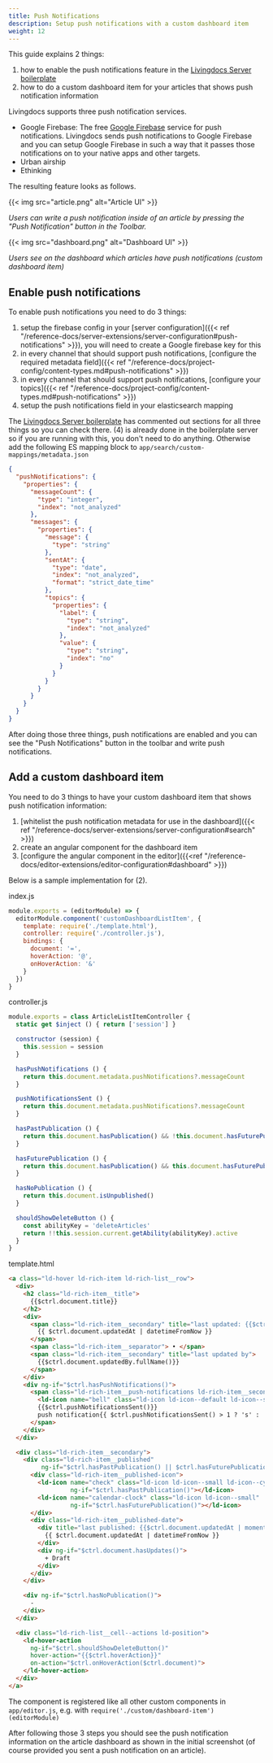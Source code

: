 ```yaml
---
title: Push Notifications
description: Setup push notifications with a custom dashboard item
weight: 12
---
```


This guide explains 2 things:
1. how to enable the push notifications feature in the [Livingdocs Server boilerplate](https://github.com/livingdocsIO/livingdocs-server-boilerplate)
2. how to do a custom dashboard item for your articles that shows push notification information

Livingdocs supports three push notification services.
- Google Firebase: The free [Google Firebase](https://firebase.google.com/) service for push notifications. Livingdocs sends push notifications to Google Firebase and you can setup Google Firebase in such a way that it passes those notifications on to your native apps and other targets.
- Urban airship
- Ethinking

The resulting feature looks as follows.

{{< img src="article.png" alt="Article UI" >}}

*Users can write a push notification inside of an article by pressing the "Push Notification" button in the Toolbar.*

{{< img src="dashboard.png" alt="Dashboard UI" >}}

*Users see on the dashboard which articles have push notifications (custom dashboard item)*

## Enable push notifications

To enable push notifications you need to do 3 things:
1. setup the firebase config in your [server configuration]({{< ref "/reference-docs/server-extensions/server-configuration#push-notifications" >}}), you will need to create a Google firebase key for this
2. in every channel that should support push notifications, [configure the required metadata field]({{< ref "/reference-docs/project-config/content-types.md#push-notifications" >}})
3. in every channel that should support push notifications, [configure your topics]({{< ref "/reference-docs/project-config/content-types.md#push-notifications" >}})
4. setup the push notifications field in your elasticsearch mapping

The [Livingdocs Server boilerplate](https://github.com/livingdocsIO/livingdocs-server-boilerplate) has commented out sections for all three things so you can check there.
(4) is already done in the boilerplate server so if you are running with this, you don't need to do anything. Otherwise add the following ES mapping block to `app/search/custom-mappings/metadata.json`
```json
{
  "pushNotifications": {
    "properties": {
      "messageCount": {
        "type": "integer",
        "index": "not_analyzed"
      },
      "messages": {
        "properties": {
          "message": {
            "type": "string"
          },
          "sentAt": {
            "type": "date",
            "index": "not_analyzed",
            "format": "strict_date_time"
          },
          "topics": {
            "properties": {
              "label": {
                "type": "string",
                "index": "not_analyzed"
              },
              "value": {
                "type": "string",
                "index": "no"
              }
            }
          }
        }
      }
    }
  }
}
```

After doing those three things, push notifications are enabled and you can see the "Push Notifications" button in the toolbar and write push notifications.

## Add a custom dashboard item

You need to do 3 things to have your custom dashboard item that shows push notification information:
1. [whitelist the push notification metadata for use in the dashboard]({{< ref "/reference-docs/server-extensions/server-configuration#search" >}})
2. create an angular component for the dashboard item
3. [configure the angular component in the editor]({{<ref "/reference-docs/editor-extensions/editor-configuration#dashboard" >}})

Below is a sample implementation for (2).

index.js
```js
module.exports = (editorModule) => {
  editorModule.component('customDashboardListItem', {
    template: require('./template.html'),
    controller: require('./controller.js'),
    bindings: {
      document: '=',
      hoverAction: '@',
      onHoverAction: '&'
    }
  })
}
```

controller.js
```js
module.exports = class ArticleListItemController {
  static get $inject () { return ['session'] }

  constructor (session) {
    this.session = session
  }

  hasPushNotifications () {
    return this.document.metadata.pushNotifications?.messageCount
  }

  pushNotificationsSent () {
    return this.document.metadata.pushNotifications?.messageCount
  }

  hasPastPublication () {
    return this.document.hasPublication() && !this.document.hasFuturePublicationDate()
  }

  hasFuturePublication () {
    return this.document.hasPublication() && this.document.hasFuturePublicationDate()
  }

  hasNoPublication () {
    return this.document.isUnpublished()
  }

  shouldShowDeleteButton () {
    const abilityKey = 'deleteArticles'
    return !!this.session.current.getAbility(abilityKey).active
  }
}
```

template.html
```html
<a class="ld-hover ld-rich-item ld-rich-list__row">
  <div>
    <h2 class="ld-rich-item__title">
      {{$ctrl.document.title}}
    </h2>
    <div>
      <span class="ld-rich-item__secondary" title="last updated: {{$ctrl.document.updatedAt | moment: 'datetime'}}">
        {{ $ctrl.document.updatedAt | datetimeFromNow }}
      </span>
      <span class="ld-rich-item__separator"> • </span>
      <span class="ld-rich-item__secondary" title="last updated by">
        {{$ctrl.document.updatedBy.fullName()}}
      </span>
    </div>
    <div ng-if="$ctrl.hasPushNotifications()">
      <span class="ld-rich-item__push-notifications ld-rich-item__secondary">
        <ld-icon name="bell" class="ld-icon ld-icon--default ld-icon--small"></ld-icon>
        {{$ctrl.pushNotificationsSent()}}
        push notification{{ $ctrl.pushNotificationsSent() > 1 ? 's' : ''}}
      </span>
    </div>
  </div>

  <div class="ld-rich-item__secondary">
    <div class="ld-rich-item__published"
         ng-if="$ctrl.hasPastPublication() || $ctrl.hasFuturePublication()">
      <div class="ld-rich-item__published-icon">
        <ld-icon name="check" class="ld-icon ld-icon--small ld-icon--cyan"
                 ng-if="$ctrl.hasPastPublication()"></ld-icon>
        <ld-icon name="calendar-clock" class="ld-icon ld-icon--small"
                 ng-if="$ctrl.hasFuturePublication()"></ld-icon>
      </div>
      <div class="ld-rich-item__published-date">
        <div title="last published: {{$ctrl.document.updatedAt | moment: 'datetime'}}">
          {{ $ctrl.document.updatedAt | datetimeFromNow }}
        </div>
        <div ng-if="$ctrl.document.hasUpdates()">
          + Draft
        </div>
      </div>
    </div>

    <div ng-if="$ctrl.hasNoPublication()">
      -
    </div>
  </div>

  <div class="ld-rich-list__cell--actions ld-position">
    <ld-hover-action
      ng-if="$ctrl.shouldShowDeleteButton()"
      hover-action="{{$ctrl.hoverAction}}"
      on-action="$ctrl.onHoverAction($ctrl.document)">
    </ld-hover-action>
  </div>
</a>
```

The component is registered like all other custom components in `app/editor.js`, e.g. with
`require('./custom/dashboard-item')(editorModule)`

After following those 3 steps you should see the push notification information on the article dashboard as shown in the initial screenshot (of course provided you sent a push notification on an article).
